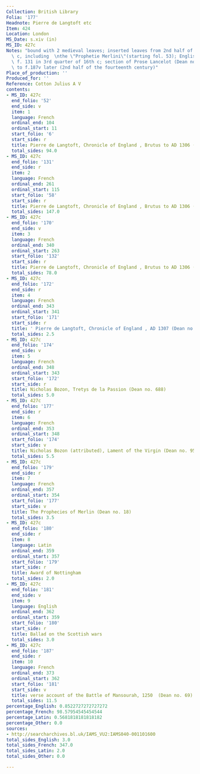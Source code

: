 ```yaml
---
Collection: British Library
Folia: '177'
Headnote: Pierre de Langtoft etc
Item: 424
Location: London
MS_Date: s.xiv (in)
MS_ID: 427c
Notes: "bound with 2 medieval leaves; inserted leaves from 2nd half of the thirteenth\
  \ c, including  \nthe \"Prophetie Merlini\"(starting fol. 53); English added on\
  \ f. 131 in 3rd quarter of 16th c; section of Prose Lancelot (Dean no. 168) added\
  \ to f.187v later (2nd half of the fourteenth century)"
Place_of_production: ''
Produced_for: ''
Reference: Cotton Julius A V
contents:
- MS_ID: 427c
  end_folio: '52'
  end_side: v
  item: 1
  language: French
  ordinal_end: 104
  ordinal_start: 11
  start_folio: '6'
  start_side: r
  title: Pierre de Langtoft, Chronicle of England , Brutus to AD 1306 (Dean no. 66)
  total_sides: 94.0
- MS_ID: 427c
  end_folio: '131'
  end_side: r
  item: 2
  language: French
  ordinal_end: 261
  ordinal_start: 115
  start_folio: '58'
  start_side: r
  title: Pierre de Langtoft, Chronicle of England , Brutus to AD 1306 (Dean no. 66)
  total_sides: 147.0
- MS_ID: 427c
  end_folio: '170'
  end_side: v
  item: 3
  language: French
  ordinal_end: 340
  ordinal_start: 263
  start_folio: '132'
  start_side: r
  title: Pierre de Langtoft, Chronicle of England , Brutus to AD 1306 (Dean no. 66)
  total_sides: 78.0
- MS_ID: 427c
  end_folio: '172'
  end_side: r
  item: 4
  language: French
  ordinal_end: 343
  ordinal_start: 341
  start_folio: '171'
  start_side: r
  title: ' Pierre de Langtoft, Chronicle of England , AD 1307 (Dean no. 66)'
  total_sides: 2.5
- MS_ID: 427c
  end_folio: '174'
  end_side: v
  item: 5
  language: French
  ordinal_end: 348
  ordinal_start: 343
  start_folio: '172'
  start_side: r
  title: Nicholas Bozon, Tretys de la Passion (Dean no. 688)
  total_sides: 5.0
- MS_ID: 427c
  end_folio: '177'
  end_side: r
  item: 6
  language: French
  ordinal_end: 353
  ordinal_start: 348
  start_folio: '174'
  start_side: v
  title: Nicholas Bozon (attributed), Lament of the Virgin (Dean no. 956)
  total_sides: 5.5
- MS_ID: 427c
  end_folio: '179'
  end_side: r
  item: 7
  language: French
  ordinal_end: 357
  ordinal_start: 354
  start_folio: '177'
  start_side: v
  title: The Prophecies of Merlin (Dean no. 18)
  total_sides: 3.5
- MS_ID: 427c
  end_folio: '180'
  end_side: r
  item: 8
  language: Latin
  ordinal_end: 359
  ordinal_start: 357
  start_folio: '179'
  start_side: r
  title: Award of Nottingham
  total_sides: 2.0
- MS_ID: 427c
  end_folio: '181'
  end_side: v
  item: 9
  language: English
  ordinal_end: 362
  ordinal_start: 359
  start_folio: '180'
  start_side: r
  title: Ballad on the Scottish wars
  total_sides: 3.0
- MS_ID: 427c
  end_folio: '187'
  end_side: r
  item: 10
  language: French
  ordinal_end: 373
  ordinal_start: 362
  start_folio: '181'
  start_side: v
  title: verse account of the Battle of Mansourah, 1250  (Dean no. 69)
  total_sides: 11.5
percentage_English: 0.8522727272727272
percentage_French: 98.57954545454544
percentage_Latin: 0.5681818181818182
percentage_Other: 0.0
sources:
- http://searcharchives.bl.uk/IAMS_VU2:IAMS040-001101600
total_sides_English: 3.0
total_sides_French: 347.0
total_sides_Latin: 2.0
total_sides_Other: 0.0

---
```

